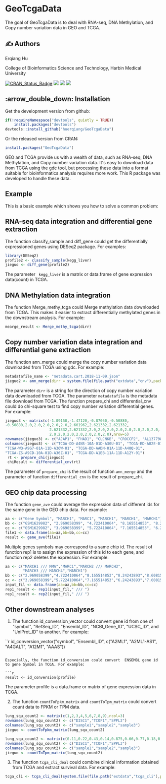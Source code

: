 

# GeoTcgaData

The goal of GeoTcgaData is to deal with RNA-seq, DNA Methylation, and Copy 
number variation data in GEO and TCGA.

## :writing_hand: Authors
Erqiang Hu

College of Bioinformatics Science and Technology, Harbin Medical University

[![CRAN_Status_Badge](http://www.r-pkg.org/badges/version/GeoTcgaData?color=green)](https://cran.r-project.org/package=GeoTcgaData)
![](https://cranlogs.r-pkg.org/badges/grand-total/GeoTcgaData?color=green)
![](https://cranlogs.r-pkg.org/badges/GeoTcgaData?color=green)
![](https://cranlogs.r-pkg.org/badges/last-week/GeoTcgaData?color=green)

## :arrow\_double\_down: Installation

Get the development version from github:

```r
if(!requireNamespace("devtools", quietly = TRUE))
    install.packages("devtools")
devtools::install_github("huerqiang/GeoTcgaData")
```
Or  the released version from CRAN:

``` r
install.packages("GeoTcgaData")
```
GEO and TCGA provide us with a wealth of data, such as RNA-seq, DNA Methylation,  and Copy number variation data. It's easy to download data from TCGA using the  gdc tool, but processing these data into a format suitable for bioinformatics  analysis requires more work. This R package was developed to handle these data.

## Example

This is a basic example which shows you how to solve a common problem:

## RNA-seq data integration and differential gene extraction
The function classify_sample and diff_gene could get the differentially expressioned genes using DESeq2 package. For examples:
```r
library(DESeq2)
profile2 <- classify_sample(kegg_liver) 
jieguo <- diff_gene(profile2)
```

The parameter ` kegg_liver` is a matrix or data.frame of gene expression data(count) in TCGA.

## DNA Methylation data integration 
The function Merge_methy_tcga could Merge methylation data downloaded from TCGA. This makes it easier to extract differentially methylated genes in the downstream analysis. For example:

```r
mearge_result <- Merge_methy_tcga(dirr)
```

## Copy number variation data integration and differential gene extraction
The function ann_merge could merge the copy number variation data downloaded from TCGA using gdc. For example:

```r
metadatafile_name <- "metadata.cart.2018-11-09.json"
jieguo2 <- ann_merge(dirr = system.file(file.path("extdata","cnv"),package="GeoTcgaData"),metadatafile=metadatafile_name)
```

The parameter `dirr` is a string for the direction of copy number variation data downloaded from TCGA. The parameter `metadatafile` is the metadata file download from TCGA.
The function prepare_chi and differential_cnv could do chi-square test to find copy number variation differential genes. For example:

```r
jieguo3 <- matrix(c(-1.09150,-1.47120,-0.87050,-0.50880,
-0.50880,2.0,2.0,2.0,2.0,2.0,2.601962,2.621332,2.621332,
                    2.621332,2.621332,2.0,2.0,2.0,2.0,2.0,2.0,2.0,2.0,
                    2.0,2.0,2.0,2.0,2.0,2.0,2.0),nrow=5)
rownames(jieguo3) <- c("AJAP1", "FHAD1", "CLCNKB", "CROCCP2", "AL137798.3")
colnames(jieguo3) <- c("TCGA-DD-A4NS-10A-01D-A30U-01", "TCGA-ED-A82E-01A-11D-A34Y-01", 
"TCGA-WQ-A9G7-01A-11D-A36W-01", "TCGA-DD-AADN-01A-11D-A40Q-01", 
"TCGA-ZS-A9CD-10A-01D-A36Z-01", "TCGA-DD-A1EB-11A-11D-A12Y-01")
 rt <- prepare_chi(jieguo3)
 chiResult <- differential_cnv(rt)
```

The parameter of `prepare_chi` is the result of function `ann_merge` and the parameter of function `differential_cnv` is the result of prepare_chi.

## GEO chip data processing
The function `gene_ave` could average the expression data of different ids for the same gene in the GEO chip data. For example:

```r
aa <- c("Gene Symbol", "MARCH1", "MARC1", "MARCH1", "MARCH1", "MARCH1")
bb <- c("GSM1629982", "2.969058399", "4.722410064", "8.165514853", "8.24243893", "8.60815086")
cc <- c("GSM1629982", "3.969058399", "5.722410064", "7.165514853", "6.24243893", "7.60815086")
file1 <- data.frame(aa=aa,bb=bb,cc=cc)
result <- gene_ave(file1)
```

Multiple genes symbols may correspond to a same chip id. The result of function rep1 is to assign the expression of this id to each gene, and function rep2 deletes the expression. For example:

```r
aa <- c("MARCH1 /// MMA","MARC1","MARCH2 /// MARCH3",
        "MARCH3 /// MARCH4","MARCH1")
bb <- c("2.969058399","4.722410064","8.165514853","8.24243893","8.60815086")
cc <- c("3.969058399","5.722410064","7.165514853","6.24243893","7.60815086")
input_fil <- data.frame(aa=aa,bb=bb,cc=cc)
rep1_result <- rep1(input_fil," /// ")
rep1_result <- rep2(input_fil," /// ")
```

## Other downstream analyses

1. The function id_conversion_vector could convert gene id from one of "symbol", "RefSeq_ID", "Ensembl_ID", "NCBI_Gene_ID", "UCSC_ID", and "UniProt_ID" to another. For example:

``r
id_conversion_vector("symbol", "Ensembl_ID", c("A2ML1", "A2ML1-AS1", "A4GALT", "A12M1", "AAAS")) 
```

Especially, the function id_conversion could convert  ENSEMBL gene id to gene Symbol in TCGA. For example:

​```r
result <- id_conversion(profile)
```

The parameter profile is a data.frame or matrix of gene expression data in TCGA.

2. The function `countToFpkm_matrix` and `countToTpm_matrix` could convert count data to FPKM or TPM data.

```r
lung_squ_count2 <- matrix(c(1,2,3,4,5,6,7,8,9),ncol=3)
rownames(lung_squ_count2) <- c("DISC1","TCOF1","SPPL3")
colnames(lung_squ_count2) <- c("sample1","sample2","sample3")
jieguo <- countToFpkm_matrix(lung_squ_count2)
```

```r
lung_squ_count2 <- matrix(c(0.11,0.22,0.43,0.14,0.875,0.66,0.77,0.18,0.29),ncol=3)
rownames(lung_squ_count2) <- c("DISC1","TCOF1","SPPL3")
colnames(lung_squ_count2) <- c("sample1","sample2","sample3")
jieguo <- countToTpm_matrix(lung_squ_count2)
```
3. The function `tcga_cli_deal` could combine clinical information obtained from TCGA and extract survival data. For example:

```r
tcga_cli <- tcga_cli_deal(system.file(file.path("extdata","tcga_cli"),package="GeoTcgaData"))
```
